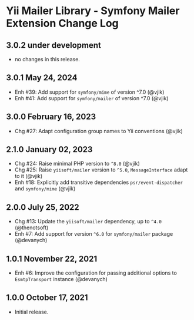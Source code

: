 # Yii Mailer Library - Symfony Mailer Extension Change Log

## 3.0.2 under development

- no changes in this release.

## 3.0.1 May 24, 2024

- Enh #39: Add support for `symfony/mime` of version ^7.0 (@vjik)
- Enh #41: Add support for `symfony/mailer` of version ^7.0 (@vjik)

## 3.0.0 February 16, 2023

- Chg #27: Adapt configuration group names to Yii conventions (@vjik)

## 2.1.0 January 02, 2023

- Chg #24: Raise minimal PHP version to `^8.0` (@vjik)
- Chg #25: Raise `yiisoft/mailer` version to `^5.0`, `MessageInterface` adapt to it (@vjik)
- Enh #18: Explicitly add transitive dependencies `psr/event-dispatcher` and `symfony/mime` (@vjik)

## 2.0.0 July 25, 2022

- Chg #13: Update the `yiisoft/mailer` dependency, up to `^4.0` (@thenotsoft)
- Enh #7: Add support for version `^6.0` for `symfony/mailer` package (@devanych)

## 1.0.1 November 22, 2021

- Enh #6: Improve the configuration for passing additional options to `EsmtpTransport` instance (@devanych)

## 1.0.0 October 17, 2021

- Initial release.

